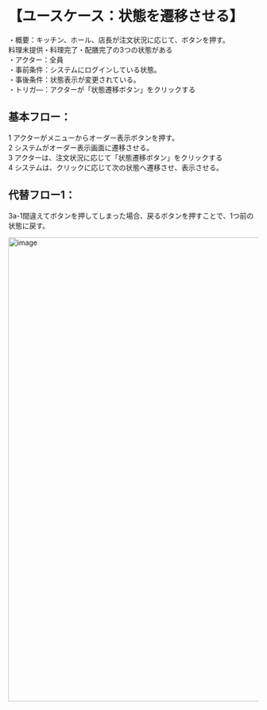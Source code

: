 # 【ユースケース：状態を遷移させる】

・概要：キッチン、ホール、店長が注文状況に応じて、ボタンを押す。  
料理未提供・料理完了・配膳完了の3つの状態がある  
・アクター：全員  
・事前条件：システムにログインしている状態。  
・事後条件：状態表示が変更されている。  
・トリガ―：アクターが「状態遷移ボタン」をクリックする  

## 基本フロー：
1 アクターがメニューからオーダー表示ボタンを押す。  
2 システムがオーダー表示画面に遷移させる。  
3 アクターは、注文状況に応じて「状態遷移ボタン」をクリックする  
4 システムは、クリックに応じて次の状態へ遷移させ、表示させる。    

## 代替フロー1：  
3a-1間違えてボタンを押してしまった場合、戻るボタンを押すことで、1つ前の状態に戻す。

<img width="934" alt="image" src="https://github.com/urakawa-es5/security/assets/119495449/080e6381-d019-4a5a-a280-bb842ad823ba">

